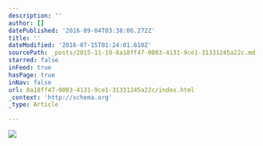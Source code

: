 ```yaml
---
description: ''
author: []
datePublished: '2016-09-04T03:38:06.272Z'
title: ''
dateModified: '2016-07-15T01:24:01.610Z'
sourcePath: _posts/2015-11-19-8a18ff47-0003-4131-9ce1-31331245a22c.md
starred: false
inFeed: true
hasPage: true
inNav: false
url: 8a18ff47-0003-4131-9ce1-31331245a22c/index.html
_context: 'http://schema.org'
_type: Article

---
```

![](https://the-grid-user-content.s3-us-west-2.amazonaws.com/3a43960a-0209-4ad0-bc17-db43f4106a2c.png)